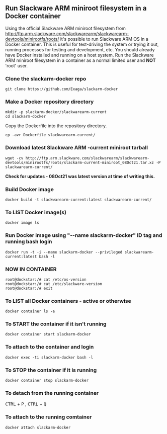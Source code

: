 ## Run Slackware ARM miniroot filesystem in a Docker container

Using the official Slackware ARM miniroot filesystem from http://ftp.arm.slackware.com/slackwarearm/slackwarearm-devtools/minirootfs/roots/ it's possible to run Slackware ARM OS in a Docker container. This is useful for test-driving the system or trying it out, running processes for testing and development, etc. You should already have Docker installed and running on a host system. Run the Slackware ARM miniroot filesystem in a container as a normal limited user and **NOT** 'root' user.

### Clone the slackarm-docker repo
```
git clone https://github.com/Exaga/slackarm-docker 
```
### Make a Docker repository directory
```
mkdir -p slackarm-docker/slackwarearm-current
cd slackarm-docker
```
Copy the Dockerfile into the repository directory.
```
cp -avr Dockerfile slackwarearm-current/
```

### Download latest Slackware ARM -current miniroot tarball
```
wget -cv http://ftp.arm.slackware.com/slackwarearm/slackwarearm-devtools/minirootfs/roots/slackarm-current-miniroot_08Oct21.tar.xz -P slackwarearm-current/ 
```
**Check for updates - 08Oct21 was latest version at time of writing this.**

### Build Docker image
```
docker build -t slackwarearm-current:latest slackwarearm-current/ 
```
### To LIST Docker image(s)
```
docker image ls
```
### Run Docker image using "--name slackarm-docker" ID tag and running bash login
```
docker run -t -i --name slackarm-docker --privileged slackwarearm-current:latest bash -l
```
### NOW IN CONTAINER #
```
root@dockstar:/# cat /etc/os-version
root@dockstar:/# cat /etc/slackware-version
root@dockstar:/# exit
```
### To LIST all Docker containers - active or otherwise
```
docker container ls -a
```
### To START the container if it isn't running
```
docker container start slackarm-docker
```
### To attach to the container and login
```
docker exec -ti slackarm-docker bash -l
```
### To STOP the container if it is running
```
docker container stop slackarm-docker
```
### To detach from the running container

<kbd>CTRL</kbd> + <kbd>P</kbd> , <kbd>CTRL</kbd> + <kbd>Q</kbd> 

### To attach to the running comtainer 
```
docker attach slackarm-docker
```

